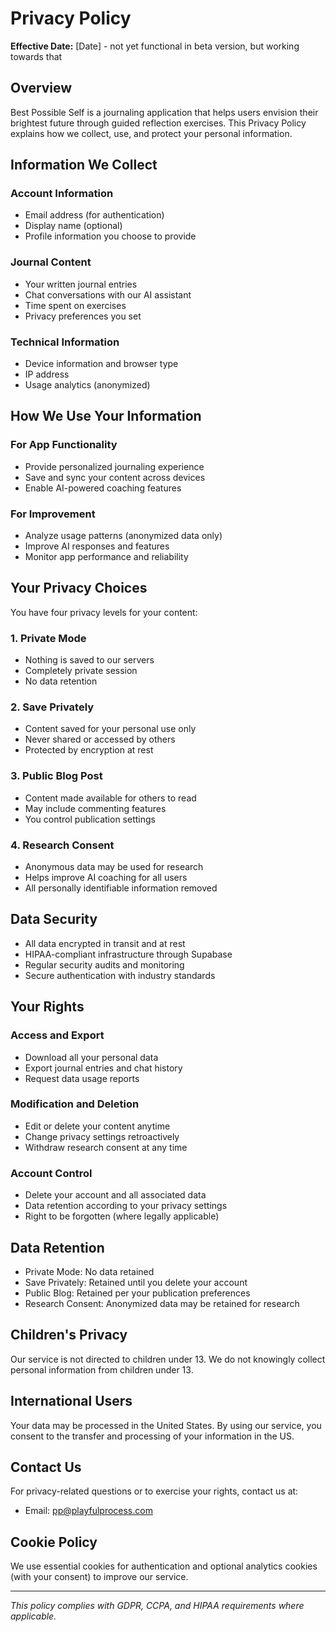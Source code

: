 # Privacy Policy

**Effective Date:** [Date] - not yet functional in beta version, but working towards that

## Overview

Best Possible Self is a journaling application that helps users envision their brightest future through guided reflection exercises. This Privacy Policy explains how we collect, use, and protect your personal information.

## Information We Collect

### Account Information
- Email address (for authentication)
- Display name (optional)
- Profile information you choose to provide

### Journal Content
- Your written journal entries
- Chat conversations with our AI assistant
- Time spent on exercises
- Privacy preferences you set

### Technical Information
- Device information and browser type
- IP address
- Usage analytics (anonymized)

## How We Use Your Information

### For App Functionality
- Provide personalized journaling experience
- Save and sync your content across devices
- Enable AI-powered coaching features

### For Improvement
- Analyze usage patterns (anonymized data only)
- Improve AI responses and features
- Monitor app performance and reliability

## Your Privacy Choices

You have four privacy levels for your content:

### 1. Private Mode
- Nothing is saved to our servers
- Completely private session
- No data retention

### 2. Save Privately
- Content saved for your personal use only
- Never shared or accessed by others
- Protected by encryption at rest

### 3. Public Blog Post
- Content made available for others to read
- May include commenting features
- You control publication settings

### 4. Research Consent
- Anonymous data may be used for research
- Helps improve AI coaching for all users
- All personally identifiable information removed

## Data Security

- All data encrypted in transit and at rest
- HIPAA-compliant infrastructure through Supabase
- Regular security audits and monitoring
- Secure authentication with industry standards

## Your Rights

### Access and Export
- Download all your personal data
- Export journal entries and chat history
- Request data usage reports

### Modification and Deletion
- Edit or delete your content anytime
- Change privacy settings retroactively
- Withdraw research consent at any time

### Account Control
- Delete your account and all associated data
- Data retention according to your privacy settings
- Right to be forgotten (where legally applicable)

## Data Retention

- Private Mode: No data retained
- Save Privately: Retained until you delete your account
- Public Blog: Retained per your publication preferences
- Research Consent: Anonymized data may be retained for research

## Children's Privacy

Our service is not directed to children under 13. We do not knowingly collect personal information from children under 13.

## International Users

Your data may be processed in the United States. By using our service, you consent to the transfer and processing of your information in the US.


## Contact Us

For privacy-related questions or to exercise your rights, contact us at:
- Email: pp@playfulprocess.com

## Cookie Policy

We use essential cookies for authentication and optional analytics cookies (with your consent) to improve our service.

---

*This policy complies with GDPR, CCPA, and HIPAA requirements where applicable.*